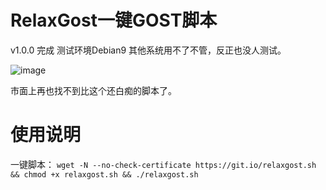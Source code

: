 # RelaxGost一键GOST脚本

v1.0.0 完成 测试环境Debian9 其他系统用不了不管，反正也没人测试。

![image](https://mxpic.ml/2021/01/29/20210129_ac7e41194a00e.png)

市面上再也找不到比这个还白痴的脚本了。

# 使用说明
一键脚本： `wget -N --no-check-certificate https://git.io/relaxgost.sh && chmod +x relaxgost.sh && ./relaxgost.sh`
